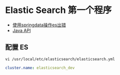 # Elastic Search 第一个程序

- [使用springdata操作es出错](https://mp.weixin.qq.com/s/2P85VockSOhZolU7s7xxTw)
- [Java API](https://docs.spring.io/spring-data/elasticsearch/docs/current/reference/html/)

## 配置 ES

`vi /usr/local/etc/elasticsearch/elasticsearch.yml`

```yaml
cluster.name: elasticsearch_dev
```